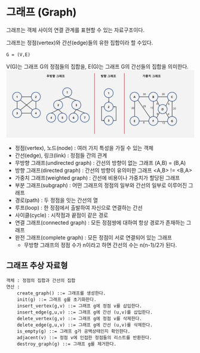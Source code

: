 # 그래프 (Graph)

그래프는 객체 사이의 연결 관계를 표현할 수 있는 자료구조이다.

그래프는 정점(vertex)와 간선(edge)들의 유한 집합이라 할 수있다.

```
G = (V,E)
```
V(G)는 그래프 G의 정점들의 집합을, E(G)는 그래프 G의 간선들의 집합을 의미한다.
![graph](./img/graph.png)

- 정점(vertex), 노드(node) : 여러 가지 특성을 가질 수 있는 객체
- 간선(edge), 링크(link) : 정점들 간의 관계
- 무방향 그래프(undirected graph) : 간선의 방향이 없는 그래프 (A,B) = (B,A)
- 방향 그래프(directed graph) : 간선의 방향이 유의미한 그래프 <A,B> != <B,A>
- 가중치 그래프(weighted graph) : 간선에 비용이나 가중치가 할당된 그래프
- 부분 그래프(subgraph) : 어떤 그래프의 정점의 일부와 간선의 일부로 이루어진 그래프
- 경로(path) : 두 정점을 잇는 간선의 열
- 루프(loop) : 한 정점에서 출발하여 자신으로 연결하는 간선
- 사이클(cycle) : 시작점과 끝점이 같은 경로
- 연결 그래프(connected graph) : 모든 정점쌍에 대하여 항상 경로가 존재하는 그래프
- 완전 그래프(complete graph) : 모든 정점이 서로 연결되어 있는 그래프
    - 무방향 그래프의 정점 수가 n이라고 하면 간선의 수는 n(n-1)/2가 된다.

## 그래프 추상 자료형
```
객체 : 정점의 집합과 간선의 집합
연산 : 
    create_graph() ::= 그래프를 생성한다.
    init(g) ::= 그래프 g를 초기화한다.
    insert_vertex(g,v) ::= 그래프 g에 정점 v를 삽입한다.
    insert_edge(g,u,v) ::= 그래프 g에 간선 (u,v)를 삽입한다.
    delete_vertex(g,v) ::= 그래프 g에 정점 v를 삭제한다.
    delete_edge(g,u,v) ::= 그래프 g에 간선 (u,v)를 삭제한다.
    is_empty(g) ::= 그래프 g가 공백상태인지 확인한다.
    adjacent(v) ::= 정점 v에 인접한 정점들의 리스트를 반환한다.
    destroy_graph(g) ::= 그래프 g를 제거한다.
```